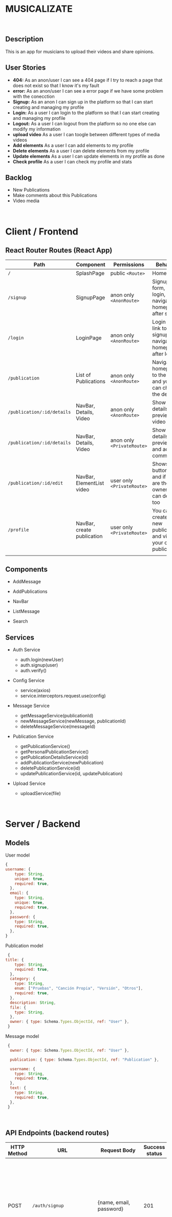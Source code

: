 # MUSICALIZATE

<br>

## Description

This is an app for musicians to upload their videos and share opinions.

## User Stories

-  **404:** As an anon/user I can see a 404 page if I try to reach a page that does not exist so that I know it's my fault
-  **error:** As an anon/user I can see a error page if we have some problem with the conecction
-  **Signup:** As an anon I can sign up in the platform so that I can start creating and managing my profile
-  **Login:** As a user I can login to the platform so that I can start creating and managing my profile
-  **Logout:** As a user I can logout from the platform so no one else can modify my information
-  **upload video** As a user I can toogle between different types of media videos
-  **Add elements** As a user I can add elements to my profile
-  **Delete elements** As a user I can delete elements from my profile
-  **Update elements** As a user I can update elements in my profile as done
-  **Check profile** As a user I can check my profile and stats

## Backlog

- New Publications
- Make comments about this Publications
- Video media


<br>


# Client / Frontend

## React Router Routes (React App)
| Path                      | Component                      | Permissions | Behavior                                                     |
| ------------------------- | --------------------           | ----------- | ------------------------------------------------------------ |
| `/`                       | SplashPage                     | public `<Route>`            | Home page                                        |
| `/signup`                 | SignupPage                     | anon only  `<AnonRoute>`    | Signup form, link to login, navigate to homepage after signup |
| `/login`                  | LoginPage                      | anon only `<AnonRoute>`     | Login form, link to signup, navigate to homepage after login  |
| `/publication`            | List of Publications            | anon only `<AnonRoute>`  | Navigate to homepage to the page and you can check the details|
| `/publication/:id/details`| NavBar, Details, Video         | anon only `<AnonRoute>`  | Show the details and preview the video                               |
| `/publication/:id/details`| NavBar, Details, Video         | anon only `<PrivateRoute>`  | Show the details and preview and add a comment                               |
| `/publication/:id/edit`   | NavBar, ElementList video      | user only `<PrivateRoute>`  | Shows the button edit, and if you are the owner you can deleted too              |
| `/profile`          | NavBar, create publication | user only `<PrivateRoute>`  | You can create a new publication and view your own publications                                    |
                            |
          

## Components

- AddMessage

- AddPublications

- NavBar

- ListMessage

- Search

 

 

## Services

- Auth Service
  - auth.login(newUser)
  - auth.signup(user)
  - auth.verify()

- Config Service
  - service(axios)
  - service.interceptors.request.use(config)

  
- Message Service
  - getMessageService(publicationId)
  - newMessageService(newMessage, publicationId)
  - deleteMessageService(messageId)

- Publication Service
  - getPublicationService()
  - getPersonalPublicationService()
  - getPublicationDetailsService(id)
  - addPublicationService(newPublication)
  - deletePublicationService(id)
  - updatePublicationService(id, updatePublication)

- Upload Service
  - uploadService(file)



<br>


# Server / Backend


## Models

User model

```javascript
{
username: {
    type: String,
    unique: true,
    required: true,
  },
  email: {
    type: String,
    unique: true,
    required: true,
  },
  password: {
    type: String,
    required: true,
  },
}
```



Publication model

```javascript
 {
title: {
    type: String,
    required: true,
  },
  category: {
    type: String,
    enum: ["Pruebas", "Canción Propia", "Versión", "Otros"],
    required: true,
  },
  description: String,
  file: {
    type: String,
  },
  owner: { type: Schema.Types.ObjectId, ref: "User" },
 }
```

Message model

```javascript
 {
  owner: { type: Schema.Types.ObjectId, ref: "User" },

  publication: { type: Schema.Types.ObjectId, ref: "Publication" },

  username: {
    type: String,
    required: true,
  },
  text: {
    type: String,
    required: true,
  },
 }
```

<br>


## API Endpoints (backend routes)

| HTTP Method | URL                         | Request Body                 | Success status | Error Status | Description                                                  |
| ----------- | --------------------------- | ---------------------------- | -------------- | ------------ | ------------------------------------------------------------ |
              |
| POST        | `/auth/signup`                  | {name, email, password}      | 201            | 404          | Checks if fields not empty (422) and user not exists (409), then create user with encrypted password, and store user in session |
| POST        | `/auth/login`                   | {username, password}         | 200            | 401          | Checks if fields not empty (422), if user exists (404), and if password matches (404), then stores user in session    |
| GET        | `/auth/verify`                   | (req.payload)                      |               |         | Verify Token elements                                 
| GET        | `/personalPublication`           | {req.payload._id}  |                | 400          | Show the profile elemnts                                         
| POST       | `/publication`                   | { title, category, description, file } |       | 400          | Create elements                                      
| GET         | `/publication/:id`              |                              |                |              | Show the publications elements                         
| DELETE      | `/publication/:id`              |                              |                               | Delete   elements                                     
| PATCH       | `/publication/:id`              |                              |                |              | Edit element
| POST        | `/message/:publicationId`       |                              | 200            | 400          | Create MSG element                         
| GET         | `/message/:messageId`           |                              | 201            | 400          | Show MSG element                                       
| DELETE      | `/message/:messageId`           |                              |                | 400          | Delete MSG elements                                   
| POST        | `/upload`                       |                              |                |              | Upload a video File                                   



<br>


## Links



### Git

The url to your repository and to your deployed project

[Client repository Link](https://github.com/RoVoth/musicalizate-client.git)

[Server repository Link](https://github.com/RoVoth/musicalizate-server.git)

[Deployed App Link](https://musicalizate.netlify.app/)

### Slides

The url to your presentation slides

[Slides Link](https://)
